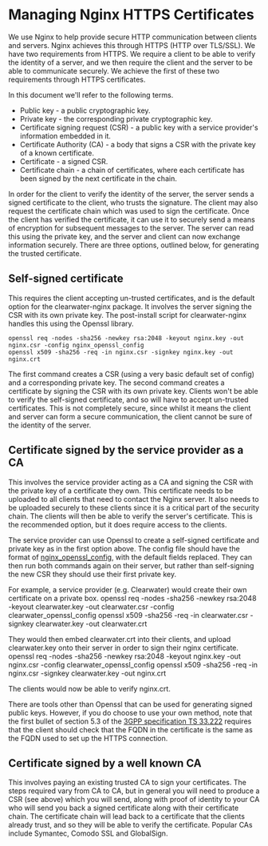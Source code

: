 # Managing Nginx HTTPS Certificates

We use Nginx to help provide secure HTTP communication between clients and servers. Nginx achieves this through HTTPS (HTTP over TLS/SSL). We have two requirements from HTTPS. We require a client to be able to verify the identity of a server, and we then require the client and the server to be able to communicate securely. We achieve the first of these two requirements through HTTPS certificates.

In this document we'll refer to the following terms.
* Public key - a public cryptographic key.
* Private key - the corresponding private cryptographic key.
* Certificate signing request (CSR) - a public key with a service provider's information embedded in it.
* Certificate Authority (CA) - a body that signs a CSR with the private key of a known certificate.
* Certificate - a signed CSR.
* Certificate chain - a chain of certificates, where each certificate has been signed by the next certificate in the chain.

In order for the client to verify the identity of the server, the server sends a signed certificate to the client, who trusts the signature. The client may also request the certificate chain which was used to sign the certificate. Once the client has verified the certificate, it can use it to securely send a means of encryption for subsequent messages to the server. The server can read this using the private key, and the server and client can now exchange information securely. There are three options, outlined below, for generating the trusted certificate.

## Self-signed certificate

This requires the client accepting un-trusted certificates, and is the default option for the clearwater-nginx package. It involves the server signing the CSR with its own private key. The post-install script for clearwater-nginx handles this using the Openssl library.

    openssl req -nodes -sha256 -newkey rsa:2048 -keyout nginx.key -out nginx.csr -config nginx_openssl_config
    openssl x509 -sha256 -req -in nginx.csr -signkey nginx.key -out nginx.crt

The first command creates a CSR (using a very basic default set of config) and a corresponding private key. The second command creates a certificate by signing the CSR with its own private key. Clients won't be able to verify the self-signed certificate, and so will have to accept un-trusted certificates. This is not completely secure, since whilst it means the client and server can form a secure communication, the client cannot be sure of the identity of the server.

## Certificate signed by the service provider as a CA

This involves the service provider acting as a CA and signing the CSR with the private key of a certificate they own. This certificate needs to be uploaded to all clients that need to contact the Nginx server. It also needs to be uploaded securely to these clients since it is a critical part of the security chain. The clients will then be able to verify the server's certificate. This is the recommended option, but it does require access to the clients.

The service provider can use Openssl to create a self-signed certificate and private key as in the first option above. The config file should have the format of [nginx_openssl_config](https://github.com/Metaswitch/clearwater-nginx/blob/master/clearwater-nginx/etc/nginx/ssl/nginx_openssl_config), with the default fields replaced. They can then run both commands again on their server, but rather than self-signing the new CSR they should use their first private key.

For example, a service provider (e.g. Clearwater) would create their own certificate on a private box.
    openssl req -nodes -sha256 -newkey rsa:2048 -keyout clearwater.key -out clearwater.csr -config clearwater_openssl_config
    openssl x509 -sha256 -req -in clearwater.csr -signkey clearwater.key -out clearwater.crt

They would then embed clearwater.crt into their clients, and upload clearwater.key onto their server in order to sign their nginx certificate.
    openssl req -nodes -sha256 -newkey rsa:2048 -keyout nginx.key -out nginx.csr -config clearwater_openssl_config
    openssl x509 -sha256 -req -in nginx.csr -signkey clearwater.key -out nginx.crt

The clients would now be able to verify nginx.crt.

There are tools other than Openssl that can be used for generating signed public keys. However, if you do choose to use your own method, note that the first bullet of section 5.3 of the [3GPP specification TS 33.222](http://www.3gpp.org/DynaReport/33222.htm) requires that the client should check that the FQDN in the certificate is the same as the FQDN used to set up the HTTPS connection.

## Certificate signed by a well known CA

This involves paying an existing trusted CA to sign your certificates. The steps required vary from CA to CA, but in general you will need to produce a CSR (see above) which you will send, along with proof of identity to your CA who will send you back a signed certificate along with their certificate chain. The certificate chain will lead back to a certificate that the clients already trust, and so they will be able to verify the certificate. Popular CAs include Symantec, Comodo SSL and GlobalSign.
